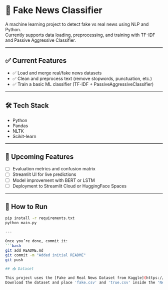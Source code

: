 # 📰 Fake News Classifier

A machine learning project to detect fake vs real news using NLP and Python.  
Currently supports data loading, preprocessing, and training with TF-IDF and Passive Aggressive Classifier.

---

## ✅ Current Features
- ✅ Load and merge real/fake news datasets
- ✅ Clean and preprocess text (remove stopwords, punctuation, etc.)
- ✅ Train a basic ML classifier (TF-IDF + PassiveAggressiveClassifier)

---

## 🛠 Tech Stack
- Python
- Pandas
- NLTK
- Scikit-learn

---

## 🧠 Upcoming Features
- [ ] Evaluation metrics and confusion matrix
- [ ] Streamlit UI for live predictions
- [ ] Model improvement with BERT or LSTM
- [ ] Deployment to Streamlit Cloud or HuggingFace Spaces

---

## 🚀 How to Run

```bash
pip install -r requirements.txt
python main.py

---

Once you’re done, commit it:
```bash
git add README.md
git commit -m "Added initial README"
git push

## 📥 Dataset

This project uses the [Fake and Real News Dataset from Kaggle](https://www.kaggle.com/datasets/emineyetm/fake-news-detection-datasets).  
Download the dataset and place 'fake.csv' and 'true.csv' inside the 'News_dataset/' folder.

